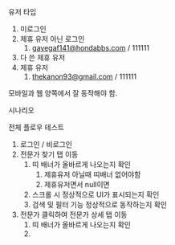 
유저 타입
1. 미로그인
2. 제휴 유저 아닌 로그인
	1. gayegaf141@hondabbs.com / 111111
3. 다 쓴 제휴 유저
4. 제휴 유저
	1. thekanon93@gmail.com / 111111

모바일과 웹 양쪽에서 잘 동작해야 함.

시나리오

전체 플로우 테스트
1. 로그인 / 비로그인
2. 전문가 찾기 탭 이동
	1. 띠 배너가 올바르게 나오는지 확인
		1. 제휴유저 아닐때 띠배너 없어야함
		2. 제휴유저면서 null이면 
	2. 스크롤 시 정상적으로 UI가 표시되는지 확인
	3. 검색 및 필터 기능 정상적으로 동작하는지 확인
3. 전문가 클릭하여 전문가 상세 탭 이동
	1. 띠 배너가 올바르게 나오는지 확인
	2. 